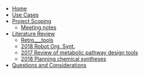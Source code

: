 - [Home](https://github.com/theicechol/metamoles/wiki)
- [Use Cases](https://github.com/theicechol/metamoles/wiki/Use-Cases-and-Components)
- [Project Scoping](https://github.com/theicechol/metamoles/wiki/Project-Scoping)
    - [Meeting notes](https://github.com/theicechol/metamoles/wiki/Developing-Project-Scope-(Meeting-Notes))
- [Literature Review](https://github.com/theicechol/metamoles/wiki/Literature-Review)
    - [Retro___tools](https://github.com/theicechol/metamoles/wiki/RetroPath_RetroRules)
    - [2018 Robot Org. Synt.](https://github.com/theicechol/metamoles/wiki/2018---Controlling-an-organic-synthesis-robot-with-machine-learning-to-search-for-new-reactivity)
    - [2017 Review of metabolic pathway design tools](https://github.com/theicechol/metamoles/wiki/Review-of-metabolic-pathway-design-tools-(2017))
    - [2018 Planning chemical syntheses](https://github.com/theicechol/metamoles/wiki/2018---Planning-chemical-syntheses-with-deep-neural-networks-and-symbolic-AI)
- [Questions and Considerations](https://github.com/theicechol/metamoles/wiki/Questions-and-Considerations) 